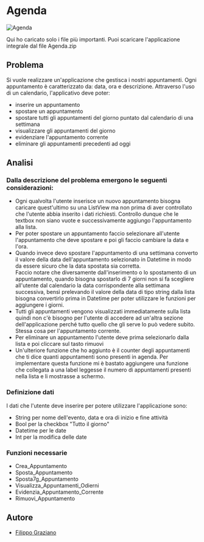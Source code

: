 # Agenda

![Agenda](https://user-images.githubusercontent.com/78277419/187724156-ab937cc0-0661-4194-8582-a59b1eabd7c5.png)

Qui ho caricato solo i file più importanti. Puoi scaricare l'applicazione integrale dal file Agenda.zip

## Problema
Si vuole realizzare un'applicazione che gestisca i nostri appuntamenti. Ogni appuntamento è caratterizzato da: data, ora e descrizione.
Attraverso l'uso di un calendario, l'applicativo deve poter:
- inserire un appuntamento
- spostare un appuntamento
- spostare tutti gli appuntamenti del giorno puntato dal calendario di una settimana
- visualizzare gli appuntamenti del giorno
- evidenziare l'appuntamento corrente
- eliminare gli appuntamenti precedenti ad oggi

## Analisi

### Dalla descrizione del problema emergono le seguenti considerazioni:
- Ogni qualvolta l'utente inserisce un nuovo appuntamento bisogna caricare quest'ultimo su una ListView ma non prima di aver controllato che l'utente abbia inserito i dati richiesti. Controllo dunque che le textbox non siano vuote e successivamente aggiungo l'appuntamento alla lista.
- Per poter spostare un appuntamento faccio selezionare all'utente l'appuntamento che deve spostare e poi gli faccio cambiare la data e l'ora.
- Quando invece devo spostare l'appuntamento di una settimana converto il valore della data dell'appuntamento selezionato in Datetime in modo da essere sicuro che la data spostata sia corretta. <br>
Faccio notare che diversamente dall'inserimento o lo spostamento di un appuntamento, quando bisogna spostarlo di 7 giorni non si fa scegliere all'utente dal calendario la data corrispondente alla settimana successiva, bensì prelevando il valore della data di tipo string dalla lista bisogna convertirlo prima in Datetime per poter utilizzare le funzioni per aggiungere i giorni.
- Tutti gli appuntamenti vengono visualizzati immediatamente sulla lista quindi non c'è bisogno per l'utente di accedere ad un'altra sezione dell'applicazione perché tutto quello che gli serve lo può vedere subito. Stessa cosa per l'appuntamento corrente.
- Per eliminare un appuntamento l'utente deve prima selezionarlo dalla lista e poi cliccare sul tasto rimuovi
- Un'ulteriore funzione che ho aggiunto è il counter degli appuntamenti che ti dice quanti appuntamenti sono presenti in agenda. Per implementare questa funzione mi è bastato aggiungere una funzione che collegata a una label leggesse il numero di appuntamenti presenti nella lista e li mostrasse a schermo.

### Definizione dati
I dati che l'utente deve inserire per potere utilizzare l'applicazione sono:
- String per nome dell'evento, data e ora di inizio e fine attività
- Bool per la checkbox "Tutto il giorno"
- Datetime per le date
- Int per la modifica delle date

### Funzioni necessarie
- Crea_Appuntamento
- Sposta_Appuntamento
- Sposta7g_Appuntamento
- Visualizza_Appuntamenti_Odierni
- Evidenzia_Appuntamento_Corrente
- Rimuovi_Appuntamento

## Autore
- [Filippo Graziano](https://github.com/Grax03)
